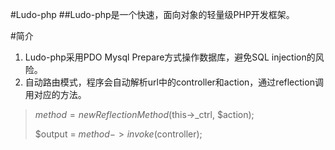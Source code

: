 #Ludo-php
##Ludo-php是一个快速，面向对象的轻量级PHP开发框架。


#简介
1. Ludo-php采用PDO Mysql Prepare方式操作数据库，避免SQL injection的风险。
2. 自动路由模式，程序会自动解析url中的controller和action，通过reflection调用对应的方法。
> $method = new ReflectionMethod($this->_ctrl, $action);
>
> $output = $method->invoke($controller);

